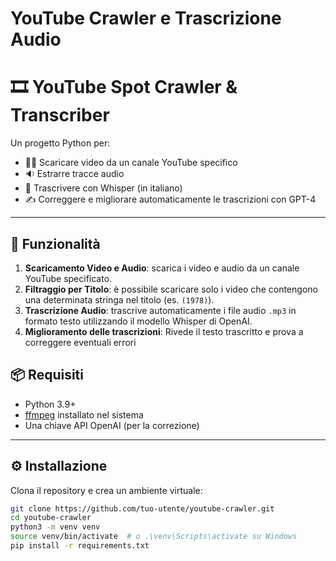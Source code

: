 # YouTube Crawler e Trascrizione Audio

# 🎞️ YouTube Spot Crawler & Transcriber

Un progetto Python per:
- 🕵️‍♀️ Scaricare video da un canale YouTube specifico
- 🔉 Estrarre tracce audio
- 🧠 Trascrivere con Whisper (in italiano)
- ✍️ Correggere e migliorare automaticamente le trascrizioni con GPT-4

---

## 📝 Funzionalità

1. **Scaricamento Video e Audio**: scarica i video e audio da un canale YouTube specificato.
2. **Filtraggio per Titolo**: è possibile scaricare solo i video che contengono una determinata stringa nel titolo (es. `(1978)`).
3. **Trascrizione Audio**: trascrive automaticamente i file audio `.mp3` in formato testo utilizzando il modello Whisper di OpenAI.
4. **Miglioramento delle trascrizioni**: Rivede il testo trascritto e prova a correggere eventuali errori

## 📦 Requisiti

- Python 3.9+
- [ffmpeg](https://ffmpeg.org/download.html) installato nel sistema
- Una chiave API OpenAI (per la correzione)

---

## ⚙️ Installazione

Clona il repository e crea un ambiente virtuale:

```bash
git clone https://github.com/tuo-utente/youtube-crawler.git
cd youtube-crawler
python3 -m venv venv
source venv/bin/activate  # o .\venv\Scripts\activate su Windows
pip install -r requirements.txt